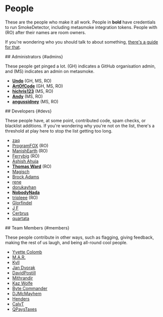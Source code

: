 ---
---

# People

These are the people who make it all work. People in **bold** have credentials to run SmokeDetector, including metasmoke integration tokens. People with (RO) after their names are room owners.

If you're wondering who you should talk to about something, [there's a guide for that](/pings).

<section>
## Administrators {#admins}

These people get pinged a lot. (GH) indicates a GitHub organisation admin, and (MS) indicates an admin on metasmoke.

*   [**Undo**](http://chat.stackexchange.com/users/73046/undo) (GH, MS, RO)
*   [**ArtOfCode**](http://chat.stackexchange.com/users/121520/artofcode) (GH, MS, RO)
*   [**hichris123**](http://chat.stackexchange.com/users/103081/hichris123) (MS, RO)
*   [**Andy**](http://chat.stackexchange.com/users/66258/andy) (MS, RO)
*   [**angussidney**](http://chat.stackexchange.com/users/145827/angussidney) (MS, RO)
</section>
<section>
## Developers {#devs}

These people have, at some point, contributed code, spam checks, or blacklist additions. If you're wondering why you're not on the list, there's a threshold at play here to stop the list getting too long.

*   [zaq](http://chat.stackexchange.com/users/117490/zaq)
*   [ProgramFOX](http://chat.stackexchange.com/users/88521/programfox) (RO)
*   [ManishEarth](http://chat.stackexchange.com/users/31768/manishearth) (RO)
*   [Ferrybig](http://chat.stackexchange.com/users/58529/ferrybig) (RO)
*   [Ashish Ahuja](http://chat.stackexchange.com/users/181293/ashish-ahuja)
*   [**Thomas Ward**](http://chat.stackexchange.com/users/10145/thomas-ward) (RO)
*   [Magisch](http://chat.stackexchange.com/users/171054/magisch)
*   [Brock Adams](http://chat.stackexchange.com/users/30477/brock-adams)
*   [rene](http://chat.stackexchange.com/users/60548/rene)
*   [dorukayhan](http://chat.stackexchange.com/users/209140/dorukayhan)
*   [**NobodyNada**](http://chat.stackexchange.com/users/139423/nobodynada)
*   [tripleee](http://chat.stackexchange.com/users/62118/tripleee) (RO)
*   [Glorfindel](http://chat.stackexchange.com/users/164318/glorfindel)
*   [J F](http://chat.stackexchange.com/users/161943/j-f)
*   [Cerbrus](http://chat.stackexchange.com/users/126657/cerbrus)
*   [quartata](http://chat.stackexchange.com/users/167070/quartata)
</section>
<section>
## Team Members {#members}

These people contribute in other ways, such as flagging, giving feedback, making the rest of us laugh, and being all-round cool people.

*   [Yvette Colomb](http://chat.stackexchange.com/users/178825/yvette-colomb)
*   [M.A.R.](http://chat.stackexchange.com/users/135450/m-a-r)
*   [Kyll](http://chat.stackexchange.com/users/172397/kyll)
*   [Jan Dvorak](http://chat.stackexchange.com/users/56166/jan-dvorak)
*   [DavidPostill](http://chat.stackexchange.com/users/133966/davidpostill)
*   [Mithrandir](http://chat.stackexchange.com/users/133031/mithrandir)
*   [Kaz Wolfe](http://chat.stackexchange.com/users/97389/kaz-wolfe)
*   [Byte Commander](http://chat.stackexchange.com/users/137665/byte-commander)
*   [DJMcMayhem](http://chat.stackexchange.com/users/144962/djmcmayhem)
*   [Henders](http://chat.stackexchange.com/users/211021/henders)
*   [CalvT](http://chat.stackexchange.com/users/64521/calvt)
*   [QPaysTaxes](http://chat.stackexchange.com/users/137388/qpaystaxes)
</section>
